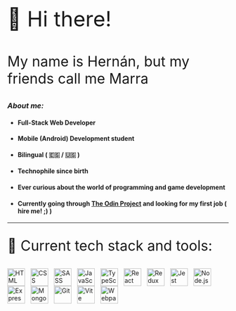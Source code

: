 <p style='font-size: 48px'> 👋 Hi there! </p>

<p style='font-size: 32px'> My name is Hernán, but my friends call me Marra </p>

### _About me:_

- #### Full-Stack Web Developer
- #### Mobile (Android) Development student
- #### Bilingual ( 🇪🇸 / 🇺🇸 )
- #### Technophile since birth
- #### Ever curious about the world of programming and game development
- #### Currently going through [The Odin Project][top] and looking for my first job ( hire me! ;) )

---

<p style='font-size: 32px'> 🔨 ️Current tech stack and tools: </p>

<img align='left' alt='HTML' width='40px' style='padding-right:10px;' src='https://cdn.jsdelivr.net/gh/devicons/devicon/icons/html5/html5-original.svg'/>
<img align='left' alt='CSS' width='40px' style='padding-right:10px;' src='https://cdn.jsdelivr.net/gh/devicons/devicon/icons/css3/css3-original.svg'/>
<img align='left' alt='SASS' width='40px' style='padding-right:10px;' src='https://cdn.jsdelivr.net/gh/devicons/devicon/icons/sass/sass-original.svg'/>
<img align='left' alt='JavaScript' width='40px' style='padding-right:10px;' src='https://cdn.jsdelivr.net/gh/devicons/devicon/icons/javascript/javascript-original.svg'/>
<img align='left' alt='TypeScript' width='40px' style='padding-right:10px;' src='https://cdn.jsdelivr.net/gh/devicons/devicon/icons/typescript/typescript-original.svg'/>
<img align='left' alt='React' width='40px' style='padding-right:10px;' src='https://cdn.jsdelivr.net/gh/devicons/devicon/icons/react/react-original.svg'/>
<img align='left' alt='Redux' width='40px' style='padding-right:10px;' src='https://cdn.jsdelivr.net/gh/devicons/devicon/icons/redux/redux-original.svg'/>
<img align='left' alt='Jest' width='40px' style='padding-right:10px;' src='https://cdn.jsdelivr.net/gh/devicons/devicon/icons/jest/jest-plain.svg'/>
<img align='left' alt='Node.js' width='40px' style='padding-right:10px;' src='https://cdn.jsdelivr.net/gh/devicons/devicon/icons/nodejs/nodejs-original.svg'/>
<img align='left' alt='Express' width='40px' style='padding-right:10px;' src='https://cdn.jsdelivr.net/gh/devicons/devicon/icons/express/express-original.svg'/>
<img align='left' alt='MongoDB' width='40px' style='padding-right:10px;' src='https://cdn.jsdelivr.net/gh/devicons/devicon/icons/mongodb/mongodb-original.svg'/>
<img align='left' alt='Git' width='40px' style='padding-right:10px;' src='https://cdn.jsdelivr.net/gh/devicons/devicon/icons/git/git-original.svg'/>
<img align='left' alt='Vite' width='40px' style='padding-right:10px;' src='https://vite-plugin-ssr.com/assets/vite.17e50649.svg'/>
<img align='left' alt='Webpack' width='40px' style='padding-right:10px;' src='https://cdn.jsdelivr.net/gh/devicons/devicon/icons/webpack/webpack-original.svg'/>

[top]: https://www.theodinproject.com
